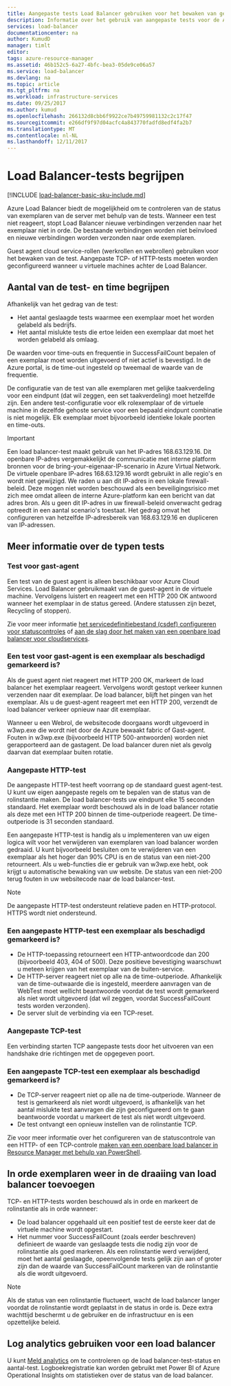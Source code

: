 ```yaml
---
title: Aangepaste tests Load Balancer gebruiken voor het bewaken van gezondheidsstatus | Microsoft Docs
description: Informatie over het gebruik van aangepaste tests voor de Azure Load Balancer instanties achter de Load Balancer bewaken
services: load-balancer
documentationcenter: na
author: KumudD
manager: timlt
editor: 
tags: azure-resource-manager
ms.assetid: 46b152c5-6a27-4bfc-bea3-05de9ce06a57
ms.service: load-balancer
ms.devlang: na
ms.topic: article
ms.tgt_pltfrm: na
ms.workload: infrastructure-services
ms.date: 09/25/2017
ms.author: kumud
ms.openlocfilehash: 266132d8cbb6f9922ce7b49759981132c2c17f47
ms.sourcegitcommit: e266df9f97d04acfc4a843770fadfd8edf4fa2b7
ms.translationtype: MT
ms.contentlocale: nl-NL
ms.lasthandoff: 12/11/2017
---
```

# <a name="understand-load-balancer-probes"></a>Load Balancer-tests begrijpen

[!INCLUDE [load-balancer-basic-sku-include.md](../../includes/load-balancer-basic-sku-include.md)]

Azure Load Balancer biedt de mogelijkheid om te controleren van de status van exemplaren van de server met behulp van de tests. Wanneer een test niet reageert, stopt Load Balancer nieuwe verbindingen verzenden naar het exemplaar niet in orde. De bestaande verbindingen worden niet beïnvloed en nieuwe verbindingen worden verzonden naar orde exemplaren.

Guest agent cloud service-rollen (werkrollen en webrollen) gebruiken voor het bewaken van de test. Aangepaste TCP- of HTTP-tests moeten worden geconfigureerd wanneer u virtuele machines achter de Load Balancer.

## <a name="understand-probe-count-and-timeout"></a>Aantal van de test- en time begrijpen

Afhankelijk van het gedrag van de test:

* Het aantal geslaagde tests waarmee een exemplaar moet het worden gelabeld als bedrijfs.
* Het aantal mislukte tests die ertoe leiden een exemplaar dat moet het worden gelabeld als omlaag.

De waarden voor time-outs en frequentie in SuccessFailCount bepalen of een exemplaar moet worden uitgevoerd of niet actief is bevestigd. In de Azure portal, is de time-out ingesteld op tweemaal de waarde van de frequentie.

De configuratie van de test van alle exemplaren met gelijke taakverdeling voor een eindpunt (dat wil zeggen, een set taakverdeling) moet hetzelfde zijn. Een andere test-configuratie voor elk rolexemplaar of de virtuele machine in dezelfde gehoste service voor een bepaald eindpunt combinatie is niet mogelijk. Elk exemplaar moet bijvoorbeeld identieke lokale poorten en time-outs.

> [!IMPORTANT]
> Een load balancer-test maakt gebruik van het IP-adres 168.63.129.16. Dit openbare IP-adres vergemakkelijkt de communicatie met interne platform bronnen voor de bring-your-eigenaar-IP-scenario in Azure Virtual Network. De virtuele openbare IP-adres 168.63.129.16 wordt gebruikt in alle regio's en wordt niet gewijzigd. We raden u aan dit IP-adres in een lokale firewall-beleid. Deze mogen niet worden beschouwd als een beveiligingsrisico met zich mee omdat alleen de interne Azure-platform kan een bericht van dat adres bron. Als u geen dit IP-adres in uw firewall-beleid onverwacht gedrag optreedt in een aantal scenario's toestaat. Het gedrag omvat het configureren van hetzelfde IP-adresbereik van 168.63.129.16 en dupliceren van IP-adressen.

## <a name="learn-about-the-types-of-probes"></a>Meer informatie over de typen tests

### <a name="guest-agent-probe"></a>Test voor gast-agent

Een test van de guest agent is alleen beschikbaar voor Azure Cloud Services. Load Balancer gebruikmaakt van de guest-agent in de virtuele machine. Vervolgens luistert en reageert met een HTTP 200 OK antwoord wanneer het exemplaar in de status gereed. (Andere statussen zijn bezet, Recycling of stoppen).

Zie voor meer informatie [het servicedefinitiebestand (csdef) configureren voor statuscontroles](https://msdn.microsoft.com/library/azure/ee758710.aspx) of [aan de slag door het maken van een openbare load balancer voor cloudservices](load-balancer-get-started-internet-classic-cloud.md#check-load-balancer-health-status-for-cloud-services).

### <a name="what-makes-a-guest-agent-probe-mark-an-instance-as-unhealthy"></a>Een test voor gast-agent is een exemplaar als beschadigd gemarkeerd is?

Als de guest agent niet reageert met HTTP 200 OK, markeert de load balancer het exemplaar reageert. Vervolgens wordt gestopt verkeer kunnen verzenden naar dit exemplaar. De load balancer, blijft het pingen van het exemplaar. Als u de guest-agent reageert met een HTTP 200, verzendt de load balancer verkeer opnieuw naar dit exemplaar.

Wanneer u een Webrol, de websitecode doorgaans wordt uitgevoerd in w3wp.exe die wordt niet door de Azure bewaakt fabric of Gast-agent. Fouten in w3wp.exe (bijvoorbeeld HTTP 500-antwoorden) worden niet gerapporteerd aan de gastagent. De load balancer duren niet als gevolg daarvan dat exemplaar buiten rotatie.

### <a name="http-custom-probe"></a>Aangepaste HTTP-test

De aangepaste HTTP-test heeft voorrang op de standaard guest agent-test. U kunt uw eigen aangepaste regels om te bepalen van de status van de rolinstantie maken. De load balancer-tests uw eindpunt elke 15 seconden standaard. Het exemplaar wordt beschouwd als in de load balancer rotatie als deze met een HTTP 200 binnen de time-outperiode reageert. De time-outperiode is 31 seconden standaard.

Een aangepaste HTTP-test is handig als u implementeren van uw eigen logica wilt voor het verwijderen van exemplaren van load balancer worden gedraaid. U kunt bijvoorbeeld besluiten om te verwijderen van een exemplaar als het hoger dan 90% CPU is en de status van een niet-200 retourneert. Als u web-functies die er gebruik van w3wp.exe hebt, ook krijgt u automatische bewaking van uw website. De status van een niet-200 terug fouten in uw websitecode naar de load balancer-test.

> [!NOTE]
> De aangepaste HTTP-test ondersteunt relatieve paden en HTTP-protocol. HTTPS wordt niet ondersteund.

### <a name="what-makes-an-http-custom-probe-mark-an-instance-as-unhealthy"></a>Een aangepaste HTTP-test een exemplaar als beschadigd gemarkeerd is?

* De HTTP-toepassing retourneert een HTTP-antwoordcode dan 200 (bijvoorbeeld 403, 404 of 500). Deze positieve bevestiging waarschuwt u meteen krijgen van het exemplaar van de buiten-service.
* De HTTP-server reageert niet op alle na de time-outperiode. Afhankelijk van de time-outwaarde die is ingesteld, meerdere aanvragen van de WebTest moet wellicht beantwoorde voordat de test wordt gemarkeerd als niet wordt uitgevoerd (dat wil zeggen, voordat SuccessFailCount tests worden verzonden).
* De server sluit de verbinding via een TCP-reset.

### <a name="tcp-custom-probe"></a>Aangepaste TCP-test

Een verbinding starten TCP aangepaste tests door het uitvoeren van een handshake drie richtingen met de opgegeven poort.

### <a name="what-makes-a-tcp-custom-probe-mark-an-instance-as-unhealthy"></a>Een aangepaste TCP-test een exemplaar als beschadigd gemarkeerd is?

* De TCP-server reageert niet op alle na de time-outperiode. Wanneer de test is gemarkeerd als niet wordt uitgevoerd, is afhankelijk van het aantal mislukte test aanvragen die zijn geconfigureerd om te gaan beantwoorde voordat u markeert de test als niet wordt uitgevoerd.
* De test ontvangt een opnieuw instellen van de rolinstantie TCP.

Zie voor meer informatie over het configureren van de statuscontrole van een HTTP- of een TCP-controle [maken van een openbare load balancer in Resource Manager met behulp van PowerShell](load-balancer-get-started-internet-arm-ps.md).

## <a name="add-healthy-instances-back-into-the-load-balancer-rotation"></a>In orde exemplaren weer in de draaiing van load balancer toevoegen

TCP- en HTTP-tests worden beschouwd als in orde en markeert de rolinstantie als in orde wanneer:

* De load balancer opgehaald uit een positief test de eerste keer dat de virtuele machine wordt opgestart.
* Het nummer voor SuccessFailCount (zoals eerder beschreven) definieert de waarde van geslaagde tests die nodig zijn voor de rolinstantie als goed markeren. Als een rolinstantie werd verwijderd, moet het aantal geslaagde, opeenvolgende tests gelijk zijn aan of groter zijn dan de waarde van SuccessFailCount markeren van de rolinstantie als die wordt uitgevoerd.

> [!NOTE]
> Als de status van een rolinstantie fluctueert, wacht de load balancer langer voordat de rolinstantie wordt geplaatst in de status in orde is. Deze extra wachttijd beschermt u de gebruiker en de infrastructuur en is een opzettelijke beleid.

## <a name="use-log-analytics-for-a-load-balancer"></a>Log analytics gebruiken voor een load balancer

U kunt [Meld analytics](load-balancer-monitor-log.md) om te controleren op de load balancer-test-status en aantal-test. Logboekregistratie kan worden gebruikt met Power BI of Azure Operational Insights om statistieken over de status van de load balancer.
